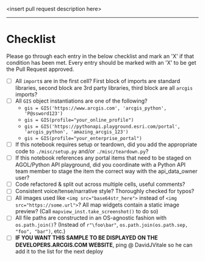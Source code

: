 \<insert pull request description here\>

-----

# Checklist

Please go through each entry in the below checklist and mark an 'X' if that condition has been met. Every entry should be marked with an 'X' to be get the Pull Request approved.


- [ ] All `import`s are in the first cell? First block of imports are standard libraries, second block are 3rd party libraries, third block are all `arcgis` imports?
- [ ] All `GIS` object instantiations are one of the following?
    - `gis = GIS('https://www.arcgis.com', 'arcgis_python', 'P@ssword123')`
    - `gis = GIS(profile="your_online_profile")`
    - `gis = GIS('https://pythonapi.playground.esri.com/portal', 'arcgis_python', 'amazing_arcgis_123')`
    - `gis = GIS(profile="your_enterprise_portal")`
- [ ] If this notebook requires setup or teardown, did you add the appropriate code to `./misc/setup.py` and/or `./misc/teardown.py`?
- [ ] If this notebook references any portal items that need to be staged on AGOL/Python API playground, did you coordinate with a Python API team member to stage the item the correct way with the api\_data\_owner user?
- [ ] Code refactored & split out across multiple cells, useful comments?
- [ ] Consistent voice/tense/narrative style? Thoroughly checked for typos?
- [ ] All images used like `<img src="base64str_here">` instead of `<img src="https://some.url">`? All map widgets contain a static image preview? (Call `mapview_inst.take_screenshot()` to do so)
- [ ] All file paths are constructed in an OS-agnostic fashion with `os.path.join()`? (Instead of `r"\foo\bar"`, `os.path.join(os.path.sep, "foo", "bar")`, etc.)
- [ ] **IF YOU WANT THIS SAMPLE TO BE DISPLAYED ON THE DEVELOPERS.ARCGIS.COM WEBSITE**, ping @ DavidJVitale so he can add it to the list for the next deploy 
